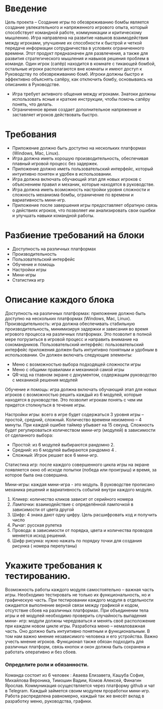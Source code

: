 # **Введение**
Цель проекта – Создание игры по обезвреживанию бомбы является создание увлекательного и напряженного игрового опыта, который способствует командной работе, коммуникации и критическому мышлению. Игра направлена на развитие навыков взаимодействия между игроками, улучшение их способности к быстрой и четкой передаче информации сотрудничества в условиях ограниченного времени. Этот продукт предназначен для развлечения, а также для развития стратегического мышления и навыков решения проблем в команде.
Один игрок (сапёр) находится в комнате с тикающей бомбой, остальные игроки располагаются вне комнаты и имеют доступ к Руководству по обезвреживанию бомб.
Игроки должны быстро и эффективно объяснять сапёру, как отключить бомбу, основываясь на описаниях в Руководстве.
- Игра требует активного общения между игроками. Знатоки должны использовать ясные и краткие инструкции, чтобы помочь сапёру понять, что делать.
- Ограниченное время создает дополнительное напряжение и заставляет игроков действовать быстро.

# **Требования**
- Приложение должно быть доступно на нескольких платформах (Windows, Mac, Linux).
- Игра должна иметь хорошую производительность, обеспечивая плавный игровой процесс без задержек.
- Приложение должно иметь пользовательский интерфейс, который интуитивно понятен и удобен в использовании.
- Игра должна включать обучающий этап для новых игроков с объяснением правил и механик, которые находятся в руководстве.
- Игра должна иметь возможность настройки уровня сложности и сложность механизма бомбы, ограничение по времени и вариативность мини-игр.
- Приложение после завершения игры предоставляет обратную связь о действиях игроков, что позволяет им анализировать свои ошибки и улучшать навыки командной работы.

# **Разбиение требований на блоки**
- Доступность на различных платформах
- Производительность
- Пользовательский интерфейс
- Обучение и помощь
- Настройки игры
- Мини-игры
- Статистика игр

# **Описание каждого блока**
Доступность на различных платформах: приложение должно быть доступно на нескольких платформах (Windows, Mac, Linux).
Производительность: игра должна обеспечивать стабильную производительность, минимизируя задержки и зависания во время игрового процесса на различных платформах. Это позволит в полной мере погрузиться в игровой процесс и направить внимание на сокомандников.
Пользовательский интерфейс: пользовательский интерфейс приложения должен быть интуитивно понятным и удобным в использовании. Он должен включать следующие элементы:
- Меню с возможностью выбора подходящей сложности игры
- Меню с общими правилами и механикой самой игры
- QR-код на главном экране с документом, содержащим руководство с механикой решения модулей

Обучение и помощь: игра должна включать обучающий этап для новых игроков с возможностью решить каждый из 6 модулей, которые находятся в руководстве. Это позволит игрокам понять с чем им придется столкнуться в течение игры.

Настройки игры: всего в игре будет содержаться 3 уровня игры – простой, средний, сложный. Количество времени неизменно – 4 минуты. При каждой ошибке таймер убывает на 15 секунд. Сложность будет регулироваться количеством мини-игр (модулей) в зависимости от сделанного выбора:
- Простой: из 6 модулей выбираются рандомно 2.
- Средний: из 6 модулей выбираются рандомно 4 .
- Сложный: Игрок решает все 6 мини-игр.

Статистика игр: после каждого совершенного цикла игры на экране появляется окно об исходе попытки (победа или проигрыш) и время, за которое была она совершина.

Мини-игры: каждая мини-игра - это модуль. В руководстве прописано механика решений и вариативность событий внутри каждого модуля.

1. Кликер: количество кликов зависит от серийного номера
2. Лампочки: взаимодействие с определённой лампочкой в зависимости от цвета другой
3. Шифр: 4 знака дают одну цифру. Цель расшифровать код и получить число
4. Рычаг: русская рулетка
5. Провода: в зависимости от порядка, цвета и количества проводов меняется исход решений.
6. Шифр рисунка: нужно нажать по порядку точки для создания рисунка ( номера перепутаны)

# **Укажите требования к тестированию.**
Возможность работы каждого модуля самостоятельно – важная часть игры. Необходимо тестировать не только их функциональность, но и графическую часть. При тестировании каждого модуля в отдельности ожидается выполнение верной связи между графикой и кодом, отсутствие сбоев на различных платформах.
При объединении тела игры и её модулей необходимо проверить случайность выпадения мини- игр: модули должны чередоваться и менять своё расположение при каждом новом цикле игры.
Разработка меню – немаловажная часть. Оно должно быть интуитивно понятным и функциональным. В том нам важно мнение независимого человека и его устройства. Важно учесть мнение игроков. Функционал также обязан подходить для различных платформ, связь кнопок и окон должна быть сохранена и работать оперативно и без сбоев.

### **Определите роли и обязанности**.
Команда состоит из 6 человек : Аваева Елизавета, Кашуба София, Михайлова Вероника, Тимошин Вадим, Комов Алексей, Финагин Ярослав. Коммуникация осуществляется через платформу github и чат в Telegram. Каждый займется своим модулем проработки мини-игр. Работа распределена равномерно, каждый так же внесёт вклад в разработку меню, руководства, графики.

